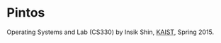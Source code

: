 # Pintos

Operating Systems and Lab (CS330) by Insik Shin, [KAIST](http://www.kaist.ac.kr), Spring 2015.
